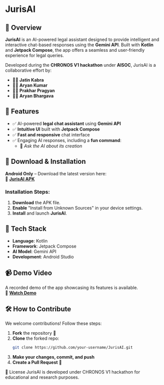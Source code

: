 # JurisAI  


## 📌 Overview  
**JurisAI** is an AI-powered legal assistant designed to provide intelligent and interactive chat-based responses using the **Gemini API**. Built with **Kotlin** and **Jetpack Compose**, the app offers a seamless and user-friendly experience for legal queries.  

Developed during the **CHRONOS V1 hackathon** under **AISOC**, JurisAI is a collaborative effort by:  

- 🧑‍💻 **Jatin Kabra**  
- 🧑‍💻 **Aryan Kumar**  
- 🧑‍💻 **Prakhar Pragyan**  
- 🧑‍💻 **Aryan Bhargava**  

## 🎯 Features  
- ✅ AI-powered **legal chat assistant** using **Gemini API**  
- ✅ **Intuitive UI** built with **Jetpack Compose**  
- ✅ **Fast and responsive** chat interface  
- ✅ Engaging AI responses, including a **fun command**:  
   - 🔹 _Ask the AI about its creation_  

## 📱 Download & Installation  
**Android Only** – Download the latest version here:  
🔗 **[JurisAI APK](https://drive.google.com/file/d/1rWD-zN63oqyF7I5vuJ4FxcULn9Sbi1ma/view?usp=sharing)**  

### Installation Steps:  
1. **Download** the APK file.  
2. **Enable** "Install from Unknown Sources" in your device settings.  
3. **Install** and launch **JurisAI**.  

## 🚀 Tech Stack  
- **Language**: Kotlin  
- **Framework**: Jetpack Compose  
- **AI Model**: Gemini API  
- **Development**: Android Studio  

## 📹 Demo Video  
A recorded demo of the app showcasing its features is available.  
🎥 **[Watch Demo](#)** [<!-- Add video link here -->  ](https://drive.google.com/file/d/1qnoatCwnXbY7l93xNQc1O3mdXngol9p9/view?usp=drivesdk)

## 🛠️ How to Contribute  
We welcome contributions! Follow these steps:  

1. **Fork** the repository 📌  
2. **Clone** the forked repo:  
   ```sh
   git clone https://github.com/your-username/JurisAI.git
3. **Make your changes, commit, and push**
4. **Create a Pull Request** 🚀


📜 License
JurisAI is developed under CHRONOS V1 hackathon for educational and research purposes.
